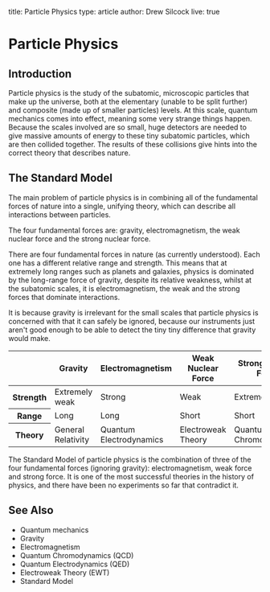 title: Particle Physics
type: article
author: Drew Silcock
live: true

Particle Physics
================

## Introduction

Particle physics is the study of the subatomic, microscopic particles that make up the universe, both at the elementary (unable to be split further) and composite (made up of smaller particles) levels. At this scale, quantum mechanics comes into effect, meaning some very strange things happen. Because the scales involved are so small, huge detectors are needed to give massive amounts of energy to these tiny subatomic particles, which are then collided together. The results of these collisions give hints into the correct theory that describes nature.

## The Standard Model

The main problem of particle physics is in combining all of the fundamental forces of nature into a single, unifying theory, which can describe all interactions between particles.

The four fundamental forces are: gravity, electromagnetism, the weak nuclear force and the strong nuclear force.

There are four fundamental forces in nature (as currently understood). Each one has a different relative range and strength. This means that at extremely long ranges such as planets and galaxies, physics is dominated by the long-range force of gravity, despite its relative weakness, whilst at the subatomic scales, it is electromagnetism, the weak and the strong forces that dominate interactions.

It is because gravity is irrelevant for the small scales that particle physics is concerned with that it can safely be ignored, because our instruments just aren't good enough to be able to detect the tiny tiny difference that gravity would make.

<table class="table table-striped table-hover">
  <thead>
    <tr>
      <th></th>
      <th>Gravity</th>
      <th>Electromagnetism</th>
      <th>Weak Nuclear Force</th>
      <th>Strong Nuclear Force</th>
    </tr>
  </thead>
  <tbody>
    <tr>
      <th>Strength</th>
      <td>Extremely weak</td>
      <td>Strong</td>
      <td>Weak</td>
      <td>Extremely strong</td>
    </tr>
    <tr>
      <th>Range</th>
      <td>Long</td>
      <td>Long</td>
      <td>Short</td>
      <td>Short</td>
    </tr>
    <tr>
      <th>Theory</th>
      <td>General Relativity</td>
      <td>Quantum Electrodynamics</td>
      <td>Electroweak Theory</td>
      <td>Quantum Chromodynamics</td>
    </tr>
  </tbody>
</table>

The Standard Model of particle physics is the combination of three of the four fundamental forces (ignoring gravity): electromagnetism, weak force and strong force. It is one of the most successful theories in the history of physics, and there have been no experiments so far that contradict it.

See Also
--------

- Quantum mechanics
- Gravity
- Electromagnetism
- Quantum Chromodynamics (QCD)
- Quantum Electrodynamics (QED)
- Electroweak Theory (EWT)
- Standard Model
